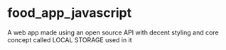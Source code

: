 # food_app_javascript
A web app made using an open source API with decent styling and core concept called LOCAL STORAGE used in it

